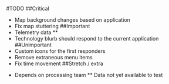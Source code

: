 #TODO
##Critical
- Map background changes based on application
- Fix map stuttering
##Important
- Telemetry data **
- Technology blurb should respond to the current application
##Unimportant
- Custom icons for the first responders
- Remove extraneous menu items
- Fix time movement
##Stretch / extra

* Depends on processing team
** Data not yet available to test